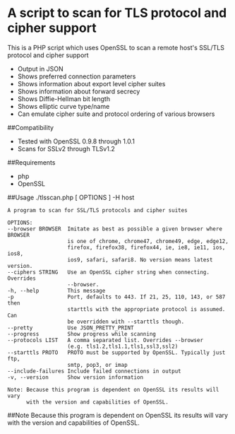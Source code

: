 # A script to scan for TLS protocol and cipher support

This is a PHP script which uses OpenSSL to scan a remote host's SSL/TLS protocol and cipher support

* Output in JSON
* Shows preferred connection parameters
* Shows information about export level cipher suites
* Shows information about forward secrecy
* Shows Diffie-Hellman bit length 
* Shows elliptic curve type/name
* Can emulate cipher suite and protocol ordering of various browsers

##Compatibility
* Tested with OpenSSL 0.9.8 through 1.0.1
* Scans for SSLv2 through TLSv1.2

##Requirements
* php
* OpenSSL

##Usage
    ./tlsscan.php [ OPTIONS ] -H host

    A program to scan for SSL/TLS protocols and cipher suites

    OPTIONS:
    --browser BROWSER  Imitate as best as possible a given browser where BROWSER
                       is one of chrome, chrome47, chrome49, edge, edge12,
                       firefox, firefox38, firefox44, ie, ie8, ie11, ios, ios8,
                       ios9, safari, safari8. No version means latest version.
    --ciphers STRING   Use an OpenSSL cipher string when connecting. Overrides
                       --browser.
    -h, --help         This message
    -p                 Port, defaults to 443. If 21, 25, 110, 143, or 587 then
                       starttls with the appropriate protocol is assumed. Can
                       be overridden with --starttls though.
    --pretty           Use JSON_PRETTY_PRINT
    --progress         Show progress while scanning
    --protocols LIST   A comma separated list. Overrides --browser
                       (e.g. tls1.2,tls1.1,tls1,ssl3,ssl2)
    --starttls PROTO   PROTO must be supported by OpenSSL. Typically just ftp,
                       smtp, pop3, or imap
    --include-failures Include failed connections in output
    -v, --version      Show version information

    Note: Because this program is dependent on OpenSSL its results will vary
          with the version and capabilities of OpenSSL.

##Note
Because this program is dependent on OpenSSL its results will vary with the version and capabilities of OpenSSL.
